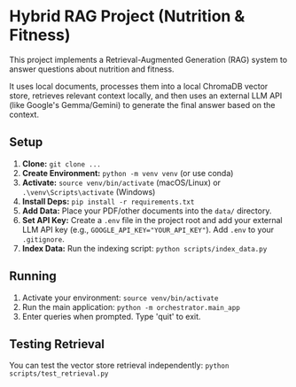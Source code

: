 # Hybrid RAG Project (Nutrition & Fitness)

This project implements a Retrieval-Augmented Generation (RAG) system to answer questions about nutrition and fitness.

It uses local documents, processes them into a local ChromaDB vector store, retrieves relevant context locally, and then uses an external LLM API (like Google's Gemma/Gemini) to generate the final answer based on the context.

## Setup

1.  **Clone:** `git clone ...`
2.  **Create Environment:** `python -m venv venv` (or use conda)
3.  **Activate:** `source venv/bin/activate` (macOS/Linux) or `.\venv\Scripts\activate` (Windows)
4.  **Install Deps:** `pip install -r requirements.txt`
5.  **Add Data:** Place your PDF/other documents into the `data/` directory.
6.  **Set API Key:** Create a `.env` file in the project root and add your external LLM API key (e.g., `GOOGLE_API_KEY="YOUR_API_KEY"`). Add `.env` to your `.gitignore`.
7.  **Index Data:** Run the indexing script: `python scripts/index_data.py`

## Running

1.  Activate your environment: `source venv/bin/activate`
2.  Run the main application: `python -m orchestrator.main_app`
3.  Enter queries when prompted. Type 'quit' to exit.

## Testing Retrieval

You can test the vector store retrieval independently:
`python scripts/test_retrieval.py`
